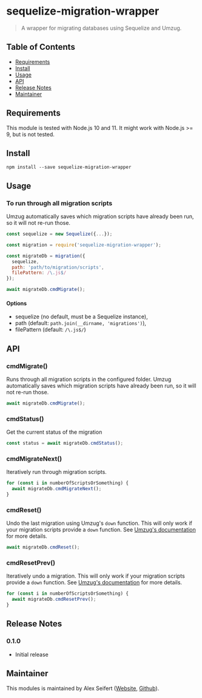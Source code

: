 # sequelize-migration-wrapper

> A wrapper for migrating databases using Sequelize and Umzug.


## Table of Contents

- <a href="#requirements">Requirements</a>
- <a href="#install">Install</a>
- <a href="#usage">Usage</a>
- <a href="#api">API</a>
- <a href="#release-notes">Release Notes</a>
- <a href="#maintainer">Maintainer</a>


## Requirements

This module is tested with Node.js 10 and 11. It might work with Node.js >= 9, but is not tested.


## Install

```
npm install --save sequelize-migration-wrapper
```

## Usage

### To run through all migration scripts

Umzug automatically saves which migration scripts have already been run, so it will not re-run those.

```js
const sequelize = new Sequelize({...});

const migration = require('sequelize-migration-wrapper');

const migrateDb = migration({
  sequelize,
  path: 'path/to/migration/scripts',
  filePattern: /\.js$/
});

await migrateDb.cmdMigrate();
```

#### Options

- sequelize (no default, must be a Sequelize instance),
- path (default: `path.join(__dirname, 'migrations')`),
- filePattern (default: `/\.js$/`)


## API

### cmdMigrate()

Runs through all migration scripts in the configured folder. Umzug automatically saves which migration scripts have already been run, so it will not re-run those.

```js
await migrateDb.cmdMigrate();
```

### cmdStatus()

Get the current status of the migration

```js
const status = await migrateDb.cmdStatus();
```

### cmdMigrateNext()

Iteratively run through migration scripts.

```js
for (const i in numberOfScriptsOrSomething) {
  await migrateDb.cmdMigrateNext();
}
```

### cmdReset()

Undo the last migration using Umzug's `down` function. This will only work if your migration scripts provide a `down` function. See [Umzug's documentation](https://github.com/sequelize/umzug#migrations) for more details.

```js
await migrateDb.cmdReset();
```

### cmdResetPrev()

Iteratively undo a migration. This will only work if your migration scripts provide a `down` function. See [Umzug's documentation](https://github.com/sequelize/umzug#migrations) for more details.

```js
for (const i in numberOfScriptsOrSomething) {
  await migrateDb.cmdResetPrev();
}
```


## Release Notes

### 0.1.0

- Initial release


## Maintainer

This modules is maintained by Alex Seifert ([Website](https://www.alexseifert.com), [Github](https://github.com/eiskalteschatten)).
